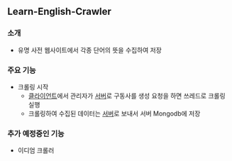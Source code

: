 ## Learn-English-Crawler
### 소개
* 유명 사전 웹사이트에서 각종 단어의 뜻을 수집하여 저장

### 주요 기능
* 크롤링 시작
  * [클라이언트](https://github.com/daehan0226/learn-english)에서 관리자가 [서버][서버레포]로 구동사를 생성 요청을 하면 쓰레드로 크롤링 실행
  * 크롤링하여 수집된 데이터는 [서버][서버레포]로 보내서 서버 Mongodb에 저장 


### 추가 예정중인 기능
* 이디엄 크롤러  





[서버레포]:(https://github.com/daehan0226/learn-english-server)
